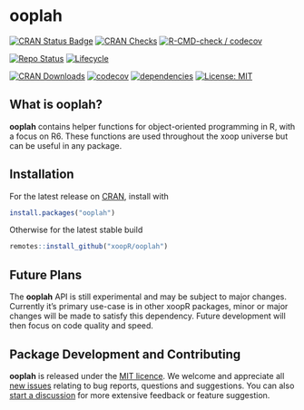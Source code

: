 ooplah
================

<!-- <img src="man/figures/logo.png" align="right" alt="" width="120" /> -->

[![CRAN Status
Badge](https://www.r-pkg.org/badges/version-ago/ooplah)](https://cran.r-project.org/package=ooplah)
[![CRAN
Checks](https://cranchecks.info/badges/worst/ooplah)](https://cran.r-project.org/web/checks/check_results_ooplah.html)
[![R-CMD-check /
codecov](https://github.com/xoopR/ooplah/actions/workflows/check-covr.yml/badge.svg?branch=main)](https://github.com/xoopR/ooplah/actions/workflows/check-covr.yml)

[![Repo
Status](https://www.repostatus.org/badges/latest/active.svg)](https://github.com/xoopR/ooplah)
[![Lifecycle](https://lifecycle.r-lib.org/articles/figures/lifecycle-experimental.svg)](https://github.com/xoopR/ooplah)

[![CRAN
Downloads](https://cranlogs.r-pkg.org/badges/grand-total/ooplah)](https://cran.r-project.org/package=ooplah)
[![codecov](https://codecov.io/gh/xoopR/ooplah/branch/master/graph/badge.svg)](https://codecov.io/gh/xoopR/ooplah)
[![dependencies](https://tinyverse.netlify.com/badge/ooplah)](https://CRAN.R-project.org/package=ooplah)
[![License:
MIT](https://img.shields.io/badge/License-MIT-yellow.svg)](https://opensource.org/licenses/MIT)

## What is ooplah?

**ooplah** contains helper functions for object-oriented programming in
R, with a focus on R6. These functions are used throughout the xoop
universe but can be useful in any package.

## Installation

For the latest release on
[CRAN](https://CRAN.R-project.org/package=ooplah), install with

``` r
install.packages("ooplah")
```

Otherwise for the latest stable build

``` r
remotes::install_github("xoopR/ooplah")
```

## Future Plans

The **ooplah** API is still experimental and may be subject to major
changes. Currently it’s primary use-case is in other xoopR packages,
minor or major changes will be made to satisfy this dependency. Future
development will then focus on code quality and speed.

## Package Development and Contributing

**ooplah** is released under the [MIT
licence](https://opensource.org/licenses/MIT). We welcome and appreciate
all [new issues](https://github.com/xoopR/ooplah/issues) relating to bug
reports, questions and suggestions. You can also [start a
discussion](https://github.com/xoopR/ooplah/discussions) for more
extensive feedback or feature suggestion.
